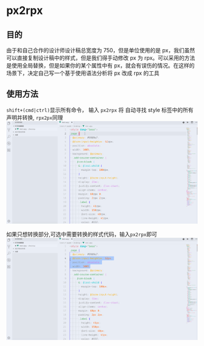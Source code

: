 # px2rpx

## 目的

由于和自己合作的设计师设计稿总宽度为 750，但是单位使用的是 px，我们虽然可以直接复制设计稿中的样式，但是我们得手动修改 px 为 rpx。可以采用的方法是使用全局替换，但是如果你的某个属性中有 px，就会有误伤的情况。在这样的场景下，决定自己写一个基于使用语法分析将 px 改成 rpx 的工具

## 使用方法

`shift+(cmd|ctrl)`显示所有命令， 输入 `px2rpx` 将  自动寻找 style 标签中的所有声明并转换, `rpx2px`同理
![px2rpx](https://github.com/IWANABETHATGUY/vscode-px2rpx/blob/master/introduction/rpx2px.gif)

如果只想转换部分,可选中需要转换的样式代码，输入`px2rpx`即可
![select-px2rpx](https://github.com/IWANABETHATGUY/vscode-px2rpx/blob/master/introduction/select-px2px.gif)
